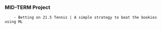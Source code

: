 ### MID-TERM Project 
        - Betting on 21.5 Tennis | A simple strategy to beat the bookies using ML


